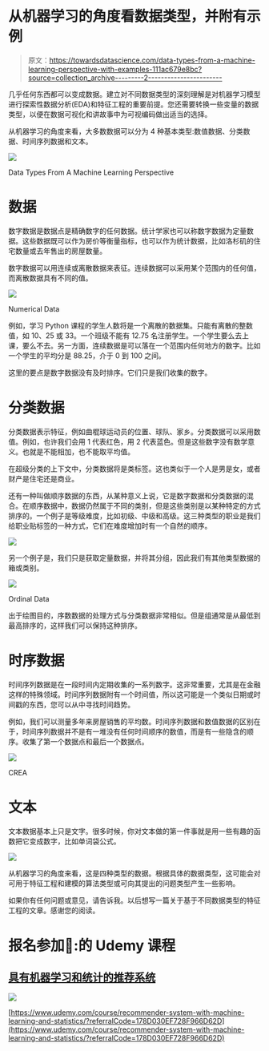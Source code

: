 # 从机器学习的角度看数据类型，并附有示例

> 原文：<https://towardsdatascience.com/data-types-from-a-machine-learning-perspective-with-examples-111ac679e8bc?source=collection_archive---------2----------------------->

几乎任何东西都可以变成数据。建立对不同数据类型的深刻理解是对机器学习模型进行探索性数据分析(EDA)和特征工程的重要前提。您还需要转换一些变量的数据类型，以便在数据可视化和讲故事中为可视编码做出适当的选择。

从机器学习的角度来看，大多数数据可以分为 4 种基本类型:数值数据、分类数据、时间序列数据和文本。

![](img/bc122b6eebcda99e1db2ed7929699a5e.png)

Data Types From A Machine Learning Perspective

# 数据

数字数据是数据点是精确数字的任何数据。统计学家也可以称数字数据为定量数据。这些数据既可以作为房价等衡量指标，也可以作为统计数据，比如洛杉矶的住宅数量或去年售出的房屋数量。

数字数据可以用连续或离散数据来表征。连续数据可以采用某个范围内的任何值，而离散数据具有不同的值。

![](img/09966494855438fadd84cd927484d3f9.png)

Numerical Data

例如，学习 Python 课程的学生人数将是一个离散的数据集。只能有离散的整数值，如 10、25 或 33。一个班级不能有 12.75 名注册学生。一个学生要么去上课，要么不去。另一方面，连续数据是可以落在一个范围内任何地方的数字。比如一个学生的平均分是 88.25，介于 0 到 100 之间。

这里的要点是数字数据没有及时排序。它们只是我们收集的数字。

# 分类数据

分类数据表示特征，例如曲棍球运动员的位置、球队、家乡。分类数据可以采用数值。例如，也许我们会用 1 代表红色，用 2 代表蓝色。但是这些数字没有数学意义。也就是不能相加，也不能取平均值。

在超级分类的上下文中，分类数据将是类标签。这也类似于一个人是男是女，或者财产是住宅还是商业。

还有一种叫做顺序数据的东西，从某种意义上说，它是数字数据和分类数据的混合。在顺序数据中，数据仍然属于不同的类别，但是这些类别是以某种特定的方式排序的。一个例子是等级难度，比如初级、中级和高级。这三种类型的职业是我们给职业贴标签的一种方式，它们在难度增加时有一个自然的顺序。

![](img/a1855a9db1a5744111e5e8f9821b4e9b.png)

另一个例子是，我们只是获取定量数据，并将其分组，因此我们有其他类型数据的箱或类别。

![](img/8b80566c7805b1114219d1e6da32fd5f.png)

Ordinal Data

出于绘图目的，序数数据的处理方式与分类数据非常相似。但是组通常是从最低到最高排序的，这样我们可以保持这种排序。

# 时序数据

时间序列数据是在一段时间内定期收集的一系列数字。这非常重要，尤其是在金融这样的特殊领域。时间序列数据附有一个时间值，所以这可能是一个类似日期或时间戳的东西，您可以从中寻找时间趋势。

例如，我们可以测量多年来房屋销售的平均数。时间序列数据和数值数据的区别在于，时间序列数据并不是有一堆没有任何时间顺序的数值，而是有一些隐含的顺序。收集了第一个数据点和最后一个数据点。

![](img/4a53cfd1be3891787409475ce517de31.png)

CREA

# 文本

文本数据基本上只是文字。很多时候，你对文本做的第一件事就是用一些有趣的函数把它变成数字，比如单词袋公式。

![](img/07ff25fbeff341621cf66dfc47ca1cad.png)

从机器学习的角度来看，这是四种类型的数据。根据具体的数据类型，这可能会对可用于特征工程和建模的算法类型或可向其提出的问题类型产生一些影响。

如果你有任何问题或意见，请告诉我。以后想写一篇关于基于不同数据类型的特征工程的文章。感谢您的阅读。

# 报名参加🦞:的 Udemy 课程

## [具有机器学习和统计的推荐系统](https://www.udemy.com/course/recommender-system-with-machine-learning-and-statistics/?referralCode=178D030EF728F966D62D)

![](img/1bc21612997f8444fd0645e2051bfaf4.png)

[https://www.udemy.com/course/recommender-system-with-machine-learning-and-statistics/?referralCode=178D030EF728F966D62D](https://www.udemy.com/course/recommender-system-with-machine-learning-and-statistics/?referralCode=178D030EF728F966D62D)